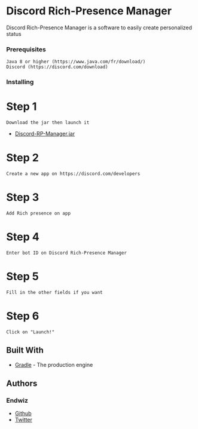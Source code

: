 # Discord Rich-Presence Manager

Discord Rich-Presence Manager is a software to easily create personalized status

### Prerequisites

```
Java 8 or higher (https://www.java.com/fr/download/)
Discord (https://discord.com/download)
```

### Installing
# Step 1
```
Download the jar then launch it
```
* [Discord-RP-Manager.jar](https://github.com/Endwiz/Discord-Rich-Presence-Manager/blob/master/Discord-RP-Manager.jar)

# Step 2
```
Create a new app on https://discord.com/developers
```
# Step 3
```
Add Rich presence on app
```
# Step 4
```
Enter bot ID on Discord Rich-Presence Manager
```
# Step 5
```
Fill in the other fields if you want
```
# Step 6
```
Click on "Launch!"
```

## Built With

* [Gradle](https://gradle.org/) - The production engine

## Authors

### Endwiz
* [Github](https://github.com/Endwiz/)
* [Twitter](https://twitter.com/Endwiz_YT)

